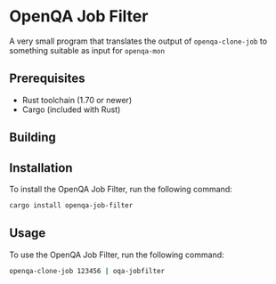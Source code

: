 # OpenQA Job Filter

A very small program that translates the output of `openqa-clone-job` to something suitable as input for `openqa-mon`

## Prerequisites

- Rust toolchain (1.70 or newer)
- Cargo (included with Rust)

## Building

## Installation

To install the OpenQA Job Filter, run the following command:

```sh
cargo install openqa-job-filter
```

## Usage

To use the OpenQA Job Filter, run the following command:

```sh
openqa-clone-job 123456 | oqa-jobfilter
```

